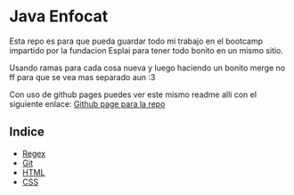 # Java Enfocat
Esta repo es para que pueda guardar todo mi trabajo en el bootcamp impartido por la fundacion Esplai para tener todo bonito en un mismo sitio.

Usando ramas para cada cosa nueva y luego haciendo un bonito merge no ff para que se vea mas separado aun :3

Con uso de github pages puedes ver este mismo readme alli con el siguiente enlace:
[Github page para la repo](https://alieneon.github.io/EnfocatJavaBootcamp/)

## Indice
- [Regex](regex)
- [Git](git)
- [HTML](html)
- [CSS](css)